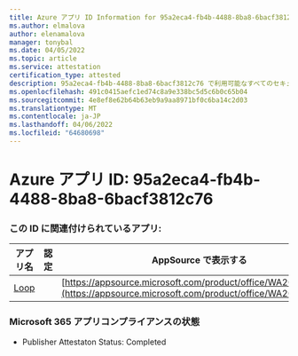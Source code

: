 ```yaml
---
title: Azure アプリ ID Information for 95a2eca4-fb4b-4488-8ba8-6bacf3812c76
ms.author: elmalova
author: elenamalova
manager: tonybal
ms.date: 04/05/2022
ms.topic: article
ms.service: attestation
certification_type: attested
description: 95a2eca4-fb4b-4488-8ba8-6bacf3812c76 で利用可能なすべてのセキュリティとコンプライアンス情報。
ms.openlocfilehash: 491c0415aefc1ed74c8a9e338bc5d5c6b0c65b04
ms.sourcegitcommit: 4e8ef8e62b64b63eb9a9aa8971bf0c6ba14c2d03
ms.translationtype: MT
ms.contentlocale: ja-JP
ms.lasthandoff: 04/06/2022
ms.locfileid: "64680698"
---
```

# <a name="azure-app-id-95a2eca4-fb4b-4488-8ba8-6bacf3812c76"></a>Azure アプリ ID: 95a2eca4-fb4b-4488-8ba8-6bacf3812c76


### <a name="apps-associated-with-this-id"></a>この ID に関連付けられているアプリ:
| **アプリ名** | **認定** | **AppSource で表示する** |
|--------------|---------------|-----------------------|
| [Loop](../forward/WA200003480.md) |  | [https://appsource.microsoft.com/product/office/WA200003480](https://appsource.microsoft.com/product/office/WA200003480) |

### <a name="microsoft-365-app-compliance-status"></a>Microsoft 365 アプリコンプライアンスの状態
- Publisher Attestaton Status: Completed
